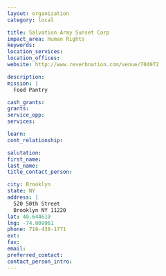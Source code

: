 ```yaml
---
layout: organization
category: local

title: Salvation Army Sunset Corp
impact_area: Human Rights
keywords: 
location_services: 
location_offices: 
website: http://www.reverbnation.com/venue/704972

description: 
mission: |
  Food Pantry

cash_grants: 
grants: 
service_opp: 
services: 

learn: 
cont_relationship: 

salutation: 
first_name: 
last_name: 
title_contact_person: 

city: Brooklyn
state: NY
address: |
  520 50th Street  
  Brooklyn NY 11220
lat: 40.644619
lng: -74.009961
phone: 718-438-1771
ext: 
fax: 
email: 
preferred_contact: 
contact_person_intro: 
---
```

